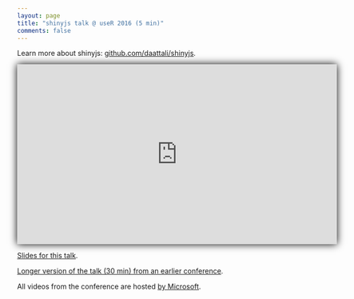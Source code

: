 ```yaml
---
layout: page
title: "shinyjs talk @ useR 2016 (5 min)"
comments: false
---
```


<style>
#youtube-vid iframe { box-shadow: 0 0 15px black; }
</style>

Learn more about shinyjs: [github.com/daattali/shinyjs](https://github.com/daattali/shinyjs).

<div id="youtube-vid">
<iframe width="640" height="360" src="https://www.youtube.com/embed/FYPd5W75HPE" frameborder="0" allowfullscreen></iframe>
</div>

[Slides for this talk](http://bit.ly/shinyjs-slides-useR2016).

[Longer version of the talk (30 min) from an earlier conference](https://youtu.be/fPY13maWKKE).

All videos from the conference are hosted [by Microsoft](https://channel9.msdn.com/Events/useR-international-R-User-conference/useR2016/).
